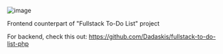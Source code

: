 ![image](https://github.com/user-attachments/assets/d6d19963-58ef-4314-91b6-4d4506b22cf3)

Frontend counterpart of "Fullstack To-Do List" project

For backend, check this out: https://github.com/Dadaskis/fullstack-to-do-list-php
